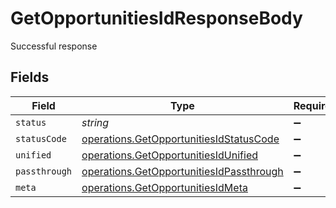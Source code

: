 # GetOpportunitiesIdResponseBody

Successful response


## Fields

| Field                                                                                                | Type                                                                                                 | Required                                                                                             | Description                                                                                          |
| ---------------------------------------------------------------------------------------------------- | ---------------------------------------------------------------------------------------------------- | ---------------------------------------------------------------------------------------------------- | ---------------------------------------------------------------------------------------------------- |
| `status`                                                                                             | *string*                                                                                             | :heavy_minus_sign:                                                                                   | N/A                                                                                                  |
| `statusCode`                                                                                         | [operations.GetOpportunitiesIdStatusCode](../../models/operations/getopportunitiesidstatuscode.md)   | :heavy_minus_sign:                                                                                   | N/A                                                                                                  |
| `unified`                                                                                            | [operations.GetOpportunitiesIdUnified](../../models/operations/getopportunitiesidunified.md)         | :heavy_minus_sign:                                                                                   | N/A                                                                                                  |
| `passthrough`                                                                                        | [operations.GetOpportunitiesIdPassthrough](../../models/operations/getopportunitiesidpassthrough.md) | :heavy_minus_sign:                                                                                   | N/A                                                                                                  |
| `meta`                                                                                               | [operations.GetOpportunitiesIdMeta](../../models/operations/getopportunitiesidmeta.md)               | :heavy_minus_sign:                                                                                   | N/A                                                                                                  |